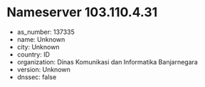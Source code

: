 # Nameserver 103.110.4.31

* as_number: 137335
* name: Unknown
* city: Unknown
* country: ID
* organization: Dinas Komunikasi dan Informatika Banjarnegara
* version: Unknown
* dnssec: false
